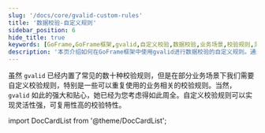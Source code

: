 ```yaml
---
slug: '/docs/core/gvalid-custom-rules'
title: '数据校验-自定义规则'
sidebar_position: 6
hide_title: true
keywords: [GoFrame,GoFrame框架,gvalid,自定义校验,数据校验,业务场景,校验规则,灵活性,可复用性,校验特性]
description: '本页介绍如何在GoFrame框架中使用gvalid进行数据校验的自定义规则。通过灵活配置，开发者可以定义业务需要的校验标准，提升代码的复用性和适应性，为各种业务场景提供更强的校验能力，有效满足复杂的数据校验需求。'
---
```


虽然 `gvalid` 已经内置了常见的数十种校验规则，但是在部分业务场景下我们需要自定义校验规则，特别是一些可以重复使用的业务相关的校验规则。当然， `gvalid` 如此的强大和贴心，她已经为您考虑得如此周全。自定义校验规则可以实现灵活性强，可复用性高的校验特性。

import DocCardList from '@theme/DocCardList';

<DocCardList />